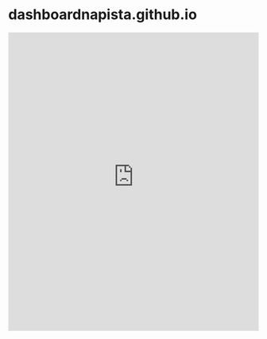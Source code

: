 # dashboardnapista.github.io
<iframe src="https://dbc-eec65283-e0d6.cloud.databricks.com/embed/dashboardsv3/01ef7f61247b146ca73ed42f531bfa3c?o=393042807157336" width="100%" height="600" frameborder="0"></iframe>
